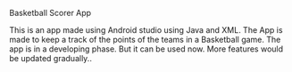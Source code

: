 Basketball Scorer App

This is an app made using Android studio using Java and XML.
The App is made to keep a track of the points of the teams in a Basketball game.
The app is in a developing phase. But it can be used now.
More features would be updated gradually..